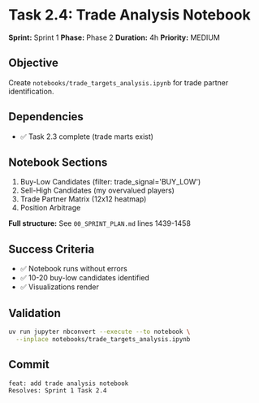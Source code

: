# Task 2.4: Trade Analysis Notebook

**Sprint:** Sprint 1
**Phase:** Phase 2
**Duration:** 4h
**Priority:** MEDIUM

## Objective

Create `notebooks/trade_targets_analysis.ipynb` for trade partner identification.

## Dependencies

- ✅ Task 2.3 complete (trade marts exist)

## Notebook Sections

1. Buy-Low Candidates (filter: trade_signal='BUY_LOW')
1. Sell-High Candidates (my overvalued players)
1. Trade Partner Matrix (12x12 heatmap)
1. Position Arbitrage

**Full structure:** See `00_SPRINT_PLAN.md` lines 1439-1458

## Success Criteria

- ✅ Notebook runs without errors
- ✅ 10-20 buy-low candidates identified
- ✅ Visualizations render

## Validation

```bash
uv run jupyter nbconvert --execute --to notebook \
  --inplace notebooks/trade_targets_analysis.ipynb
```

## Commit

```
feat: add trade analysis notebook
Resolves: Sprint 1 Task 2.4
```

